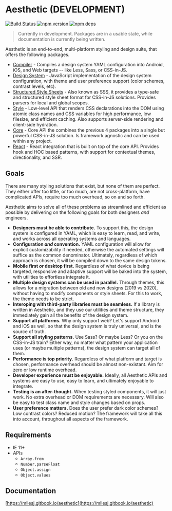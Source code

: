 # Aesthetic (DEVELOPMENT)

[![Build Status](https://github.com/milesj/aesthetic/workflows/Build/badge.svg)](https://github.com/milesj/aesthetic/actions?query=branch%3Amaster)
[![npm version](https://badge.fury.io/js/%40aesthetic%core.svg)](https://www.npmjs.com/package/@aesthetic/core)
[![npm deps](https://david-dm.org/milesj/aesthetic.svg?path=packages/core)](https://www.npmjs.com/package/@aesthetic/core)

> Currently in development. Packages are in a usable state, while documentation is currently being
> written.

Aesthetic is an end-to-end, multi-platform styling and design suite, that offers the following
packages.

- [Compiler](./packages/compiler) - Compiles a design system YAML configuration into Android, iOS,
  and Web targets -- like Less, Sass, or CSS-in-JS.
- [Design System](./packages/system) - JavaScript implementation of the design system configuration,
  with theme and user preference support (color schemes, contrast levels, etc).
- [Structured Style Sheets](./packages/sss) - Also known as SSS, it provides a type-safe and
  structured style sheet format for CSS-in-JS solutions. Provides parsers for local and global
  scopes.
- [Style](./packages/style) - Low-level API that renders CSS declarations into the DOM using atomic
  class names and CSS variables for high performance, low filesize, and efficient caching. Also
  supports server-side rendering and client-side hydration.
- [Core](./packages/core) - Core API the combines the previous 4 packages into a single but powerful
  CSS-in-JS solution. Is framework agnostic and can be used within any project.
- [React](./packages/react) - React integration that is built on top of the core API. Provides hook
  and HOC based patterns, with support for contextual themes, directionality, and SSR.

## Goals

There are many styling solutions that exist, but none of them are perfect. They either offer too
little, or too much, are not cross-platform, have complicated APIs, require too much overhead, so on
and so forth.

Aesthetic aims to solve all of these problems as streamlined and efficient as possible by delivering
on the following goals for both designers _and_ engineers.

- **Designers must be able to contribute.** To support this, the design system is configured in
  YAML, which is easy to learn, read, and write, and works across all operating systems and
  languages.
- **Configuration _and_ convention.** YAML configuration will allow for explicit customizability if
  needed, otherwise the automated settings will suffice as the common denominator. Ultimately,
  regardless of which approach is chosen, it will be compiled down to the same design tokens.
- **Mobile first _or_ desktop first.** Regardless of what device is being targeted, responsive and
  adaptive support will be baked into the system, with utilities to effortless integrate it.
- **Multiple design systems can be used in parallel.** Through themes, this allows for a migration
  between old and new designs (2019 vs 2020), without having to modify components or style sheets.
  For this to work, the theme needs to be strict.
- **Interoping with third-party libraries must be seamless.** If a library is written in Aesthetic,
  and they use our utilities and theme structure, they immediately gain all the benefits of the
  design system.
- **Support all platforms.** Why only support web? Let's support Android and iOS as well, so that
  the design system is truly universal, and is the source of truth.
- **Support all styling patterns.** Use Sass? Or maybe Less? Or you on the CSS-in-JS train? Either
  way, no matter what pattern your application uses (or maybe multiple patterns), the design system
  can target all of them.
- **Performance is top priority.** Regardless of what platform and target is chosen, performance
  overhead should be almost non-existant. Aim for zero or low runtime overhead.
- **Developer experience must be enjoyable.** Ideally, all Aesthetic APIs and systems are easy to
  use, easy to learn, and ultimately enjoyable to integrate.
- **Testing is an after-thought.** When testing styled components, it will just work. No extra
  overhead or DOM requirements are necessary. Will also be easy to test class name and style changes
  based on props.
- **User preference matters.** Does the user prefer dark color schemes? Low contrast colors? Reduced
  motion? The framework will take all this into account, throughout all aspects of the framework.

## Requirements

- IE 11+
- APIs
  - `Array.from`
  - `Number.parseFloat`
  - `Object.assign`
  - `Object.values`

## Documentation

[https://milesj.gitbook.io/aesthetic](https://milesj.gitbook.io/aesthetic)
